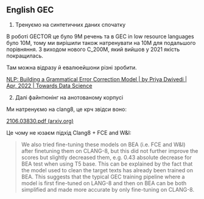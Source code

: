 ## English GEC

1) Тренуємо на синтетичних даних спочатку

В роботі GECTOR це було 9M речень та в GEC in low resource languages було 10М, тому ми вирішили також натренувати на 10М для подальшого порівняння. 
З виходом нового C_200M, який вийшов у 2021 якість покращилась.

Там можна відразу й евалюейшони різні зробити. 

[NLP: Building a Grammatical Error Correction Model | by Priya Dwivedi | Apr, 2022 | Towards Data Science](https://towardsdatascience.com/nlp-building-a-grammatical-error-correction-model-deep-learning-analytics-c914c3a8331b)

2) Далі файнтюнінг на анотованому корпусі



Ми натренуємо на clang8, це крч звідси воно:

[2106.03830.pdf (arxiv.org)](https://arxiv.org/pdf/2106.03830.pdf)

Це чому не юзаєм підхід Clang8 + FCE and W&I:

> We also tried fine-tuning these models on BEA (i.e. FCE and W&I) after finetuning them on CLANG-8, but this did not further improve the scores but slightly decreased them, e.g. 0.43 absolute decrease for BEA test when using T5 base. This can be explained by the fact that the model used to clean the target texts has already been trained on BEA. This suggests that the typical GEC training pipeline where a model is first fine-tuned on LANG-8 and then on BEA can be both simplified and made more accurate by only fine-tuning on CLANG-8.